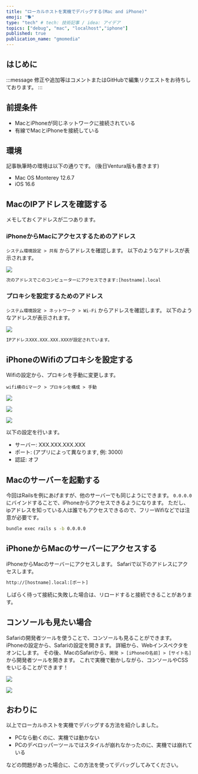 ```yaml
---
title: "ローカルホストを実機でデバッグする(Mac and iPhone)"
emoji: "🐕"
type: "tech" # tech: 技術記事 / idea: アイデア
topics: ["debug", "mac", "localhost","iphone"]
published: true
publication_name: "gmomedia"
---
```


## はじめに

:::message
修正や追加等はコメントまたはGitHubで編集リクエストをお待ちしております。
:::

## 前提条件

- MacとiPhoneが同じネットワークに接続されている
- 有線でMacとiPhoneを接続している

## 環境

記事執筆時の環境は以下の通りです。
(後日Ventura版も書きます)

- Mac OS Monterey 12.6.7
- iOS 16.6

## MacのIPアドレスを確認する

メモしておくアドレスが二つあります。

### iPhoneからMacにアクセスするためのアドレス

`システム環境設定 > 共有` からアドレスを確認します。
以下のようなアドレスが表示されます。

![](/images/2adadb54bb5c4c/mac_address.png)

```txt
次のアドレスでこのコンピューターにアクセスできます:[hostname].local
```

### プロキシを設定するためのアドレス

`システム環境設定 > ネットワーク > Wi-Fi` からアドレスを確認します。
以下のようなアドレスが表示されます。

![](/images/2adadb54bb5c4c/mac_wifi.jpg)

```txt
IPアドレスXXX.XXX.XXX.XXXが設定されています。
```

## iPhoneのWifiのプロキシを設定する

Wifiの設定から、プロキシを手動に変更します。

`wifi横のiマーク > プロキシを構成 > 手動`

![](/images/2adadb54bb5c4c/iphone_wifi.jpg)

![](/images/2adadb54bb5c4c/iphone_wifi2.jpg)

![](/images/2adadb54bb5c4c/iphone_wifi3.jpg)

以下の設定を行います。

- サーバー: XXX.XXX.XXX.XXX
- ポート: (アプリによって異なります, 例: 3000)
- 認証: オフ

## Macのサーバーを起動する

今回はRailsを例にあげますが、他のサーバーでも同じようにできます。
`0.0.0.0` にバインドすることで、iPhoneからアクセスできるようになります。
ただし、ipアドレスを知っている人は誰でもアクセスできるので、フリーWifiなどでは注意が必要です。

```bash
bundle exec rails s -b 0.0.0.0
```

## iPhoneからMacのサーバーにアクセスする

iPhoneからMacのサーバーにアクセスします。
Safariで以下のアドレスにアクセスします。

```txt
http://[hostname].local:[ポート]
```

しばらく待って接続に失敗した場合は、リロードすると接続できることがあります。

## コンソールも見たい場合

Safariの開発者ツールを使うことで、コンソールも見ることができます。
iPhoneの設定から、Safariの設定を開きます。
詳細から、Webインスペクタをオンにします。
その後、MacのSafariから、`開発 > [iPhoneの名前] > [サイト名]` から開発者ツールを開きます。
これで実機で動かしながら、コンソールやCSSをいじることができます！

![](/images/2adadb54bb5c4c/web.png)

![](/images/2adadb54bb5c4c/web2.png)

## おわりに

以上でローカルホストを実機でデバッグする方法を紹介しました。

- PCなら動くのに、実機では動かない
- PCのデベロッパーツールではスタイルが崩れなかったのに、実機では崩れている

などの問題があった場合に、この方法を使ってデバッグしてみてください。
